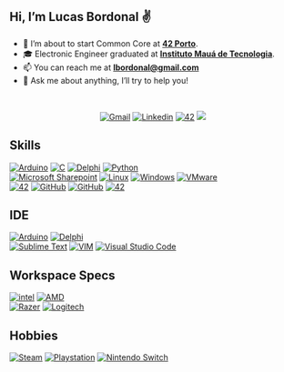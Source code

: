 ## Hi, I’m Lucas Bordonal :v:

- 🌱 I’m about to start Common Core at [**42 Porto**](https://www.42porto.com).
- :mortar_board: Electronic Engineer graduated at [**Instituto Mauá de Tecnologia**](https://maua.br/).
- 📫 You can reach me at **lbordonal@gmail.com**
- 💬 Ask me about anything, I’ll try to help you!
<br />

<p align="center">
<a href='mailto:lbordonal@gmail.com' target="_blank"><img alt='Gmail' src='https://img.shields.io/badge/Gmail-100000?style=flat&logo=Gmail&logoColor=white&labelColor=EA4335&color=EA4335'/></a>
</a>
<a href='https://www.linkedin.com/in/lucas-bordonal' target="_blank"><img alt='Linkedin' src='https://img.shields.io/badge/LinkedIn-100000?style=flat&logo=Linkedin&logoColor=white&labelColor=0A66C2&color=0A66C2'/></a>
</a>
<a href='https://www.42porto.com' target="_blank"><img alt='42' src='https://img.shields.io/badge/42_Porto-100000?style=flat&logo=42&logoColor=white&labelColor=000000&color=000000'/></a>
</a>
<img src="https://komarev.com/ghpvc/?username=lbordonal&style=flat&color=blue"></a>
</a>
</p>

## Skills
<p align="left">
<a href='' target="_blank"><img alt='Arduino' src='https://img.shields.io/badge/Arduino-100000?style=flat&logo=Arduino&logoColor=white&labelColor=00979D&color=00979D'/></a>
</a>
<a href='' target="_blank"><img alt='C' src='https://img.shields.io/badge/C-100000?style=flat&logo=C&logoColor=white&labelColor=A8B9CC&color=A8B9CC'/></a>
</a>
<a href='' target="_blank"><img alt='Delphi' src='https://img.shields.io/badge/Pascal-100000?style=flat&logo=Delphi&logoColor=white&labelColor=EE1F35&color=EE1F35'/></a>
</a>
<a href='' target="_blank"><img alt='Python' src='https://img.shields.io/badge/Python-100000?style=flat&logo=pYTHON&logoColor=white&labelColor=3776AB&color=3776AB'/></a>
</a>
<br />
<a href='' target="_blank"><img alt='Microsoft Sharepoint' src='https://img.shields.io/badge/Microsoft_Sharepoint-100000?style=flat&logo=Microsoft Sharepoint&logoColor=white&labelColor=0078D4&color=0078D4'/></a>
</a>
<a href='' target="_blank"><img alt='Linux' src='https://img.shields.io/badge/Linux-100000?style=flat&logo=Linux&logoColor=white&labelColor=FCC624&color=FCC624'/></a>
</a>
<a href='' target="_blank"><img alt='Windows' src='https://img.shields.io/badge/Windows-100000?style=flat&logo=Windows&logoColor=white&labelColor=0078D6&color=0078D6'/></a>
</a>
<a href='' target="_blank"><img alt='VMware' src='https://img.shields.io/badge/VMware-100000?style=flat&logo=VMware&logoColor=white&labelColor=607078&color=607078'/></a>
</a>
<br />
<a href='' target="_blank"><img alt='42' src='https://img.shields.io/badge/Datacenter_Infra-100000?style=flat&logo=&logoColor=AD0000&labelColor=AD0000&color=AD0000'/></a>
<a href='' target="_blank"><img alt='GitHub' src='https://img.shields.io/badge/Servers-100000?style=flat&logo=&logoColor=038C45&labelColor=038C45&color=038C45'/></a>
<a href='' target="_blank"><img alt='GitHub' src='https://img.shields.io/badge/Storage-100000?style=flat&logo=&logoColor=0600CA&labelColor=0600CA&color=0600CA'/></a>
<a href='' target="_blank"><img alt='42' src='https://img.shields.io/badge/Networking-100000?style=flat&logo=&logoColor=7F7F7F&labelColor=7F7F7F&color=7F7F7F'/></a>
</a>
</p>
  
## IDE
<p align="left">
<a href='' target="_blank"><img alt='Arduino' src='https://img.shields.io/badge/Arduino_IDE-100000?style=flat&logo=Arduino&logoColor=white&labelColor=00979D&color=00979D'/></a>
</a>
<a href='' target="_blank"><img alt='Delphi' src='https://img.shields.io/badge/Delphi_RAD_Studio-100000?style=flat&logo=Delphi&logoColor=white&labelColor=EE1F35&color=EE1F35'/></a>
</a>
<br />
<a href='' target="_blank"><img alt='Sublime Text' src='https://img.shields.io/badge/Sublime_Text-100000?style=flat&logo=Sublime Text&logoColor=FFFFFF&labelColor=FF9800&color=FF9800'/></a>
</a>
<a href='' target="_blank"><img alt='VIM' src='https://img.shields.io/badge/Vim-100000?style=flat&logo=VIM&logoColor=FFFFFF&labelColor=019733&color=019733'/></a>
</a>
<a href='' target="_blank"><img alt='Visual Studio Code' src='https://img.shields.io/badge/Visual_Studio Code-100000?style=flat&logo=Visual Studio Code&logoColor=FFFFFF&labelColor=007ACC&color=007ACC'/></a>
</a>
</p>

## Workspace Specs
<p align="left">
<a href='' target="_blank"><img alt='intel' src='https://img.shields.io/badge/Intel_Core i5 10ᵗʰ-100000?style=flat&logo=intel&logoColor=FFFFFF&labelColor=0071C5&color=0071C5'/></a>
</a>
<a href='' target="_blank"><img alt='AMD' src='https://img.shields.io/badge/AMD_RX580-100000?style=flat&logo=AMD&logoColor=FFFFFF&labelColor=ED1C24&color=ED1C24'/></a>
</a>
<br />
<a href='' target="_blank"><img alt='Razer' src='https://img.shields.io/badge/Hunstman_Mini-100000?style=flat&logo=Razer&logoColor=FFFFFF&labelColor=00FF00&color=00FF00'/></a>
</a>
<a href='' target="_blank"><img alt='Logitech' src='https://img.shields.io/badge/G_Pro Wireless-100000?style=flat&logo=Logitech&logoColor=FFFFFF&labelColor=00B8FC&color=00B8FC'/></a>
</a>
<a href='' target="_blank"><img alt='' src='https://img.shields.io/badge/HyperX_Cloud II-100000?style=flat&logo=&logoColor=EC1C24&labelColor=EC1C24&color=EC1C24'/></a>
</a>
</p>

## Hobbies
<p align="left">
<a href='https://steamcommunity.com/id/lbordonal/' target="_blank"><img alt='Steam' src='https://img.shields.io/badge/Steam-100000?style=flat&logo=Steam&logoColor=FFFFFF&labelColor=000000&color=000000'/></a>
</a>
<a href='' target="_blank"><img alt='Playstation' src='https://img.shields.io/badge/Playstation-100000?style=flat&logo=Playstation&logoColor=FFFFFF&labelColor=003791&color=003791'/></a>
</a>
<a href='' target="_blank"><img alt='Nintendo Switch' src='https://img.shields.io/badge/Nintendo_Switch-100000?style=flat&logo=Nintendo Switch&logoColor=FFFFFF&labelColor=E60012&color=E60012'/></a>
</a>
</p>


